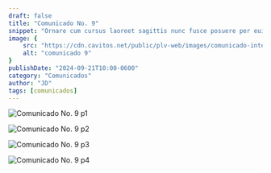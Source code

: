 ```yaml
---
draft: false
title: "Comunicado No. 9"
snippet: "Ornare cum cursus laoreet sagittis nunc fusce posuere per euismod dis vehicula a, semper fames lacus maecenas dictumst pulvinar neque enim non potenti. Torquent hac sociosqu eleifend potenti."
image: {
    src: "https://cdn.cavitos.net/public/plv-web/images/comunicado-interno.jpg?&fit=crop&w=430&h=240",
    alt: "comunicado 9"
}
publishDate: "2024-09-21T10:00-0600"
category: "Comunicados"
author: "JD"
tags: [comunicados]
---
```


![Comunicado No. 9 p1](https://cdn.cavitos.net/public/plv-web/documents/comunicado-9-1.jpg)

![Comunicado No. 9 p2](https://cdn.cavitos.net/public/plv-web/documents/comunicado-9-2.jpg)

![Comunicado No. 9 p3](https://cdn.cavitos.net/public/plv-web/documents/comunicado-9-3.jpg)

![Comunicado No. 9 p4](https://cdn.cavitos.net/public/plv-web/documents/comunicado-9-4.jpg)